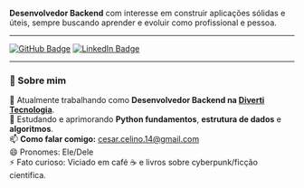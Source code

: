 **Desenvolvedor Backend** com interesse em construir aplicações sólidas e úteis, sempre buscando aprender e evoluir como profissional e pessoa.

---

[![GitHub Badge](https://img.shields.io/badge/-GitHub-000?style=flat-square&logo=github&logoColor=white)](https://github.com/iOnilec)
[![LinkedIn Badge](https://img.shields.io/badge/-LinkedIn-0077b5?style=flat-square&logo=linkedin&logoColor=white)](https://www.linkedin.com/in/cesar-augusto-de-morais-celino-bbba63369/)


---

### 🚀 Sobre mim

🔭 Atualmente trabalhando como **Desenvolvedor Backend na [Diverti Tecnologia](https://diverti.io)**.  
🌱 Estudando e aprimorando **Python fundamentos**, **estrutura de dados** e **algoritmos**.     
📫 **Como falar comigo:** cesar.celino.14@gmail.com  
😄 Pronomes: Ele/Dele  
⚡ Fato curioso: Viciado em café ☕ e livros sobre cyberpunk/ficção cientifica.  
